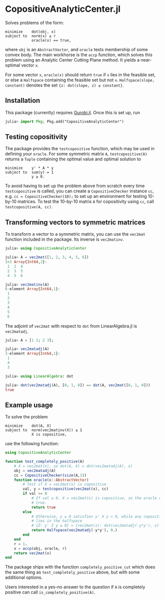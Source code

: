 # CopositiveAnalyticCenter.jl
Solves problems of the form:
```
minimize    dot(obj, x)
subject to  norm(x) ≤ r
            oracle(x) == true,
```
where `obj` is an `AbstractVector`, and `oracle` tests membership of some convex body. The main workhorse is the `accp` function,
which solves this problem using an Analytic Center Cutting Plane method. It yields a near-optimal vector `x`.

For some vector `x`, `oracle(x)` should return `true` if `x` lies in the feasible set, or else a `Halfspace` containing the feasible
set but not `x`. `Halfspace(slope, constant)` denotes the set `{z: dot(slope, z) ≤ constant}`.

## Installation
This package (currently) requires [Gurobi.jl](https://github.com/JuliaOpt/Gurobi.jl). Once this is set up, run
```julia
julia> import Pkg; Pkg.add("CopositiveAnalyticCenter")
```

## Testing copositivity
The package provides the `testcopositive` function, which may be used in defining your `oracle`. For some symmetric matrix `A`,
`testcopositive(A)` returns a `Tuple` containing the optimal value and optimal solution to
```
minimize    y' * A * y
subject to  sum(y) = 1
            y ≥ 0.
```

To avoid having to set up the problem above from scratch every time `testcopositive` is called,
you can create a `CopositiveChecker` instance `cc`, e.g. `cc = CopositiveChecker(10);` to set up an environment for testing 10-by-10
matrices. To test the 10-by-10 matrix `A` for copositivity using `cc`, call `testcopositive(A, cc)`.

## Transforming vectors to symmetric matrices
To transform a vector to a symmetric matrix, you can use the `vec2mat` function included in the package. Its inverse is `vec2matinv`.
```julia
julia> using CopositiveAnalyticCenter

julia> A = vec2mat([1, 2, 3, 4, 5, 6])
3×3 Array{Int64,2}:
 1  2  4
 2  3  5
 4  5  6

julia> vec2matinv(A)
6-element Array{Int64,1}:
 1
 2
 3
 4
 5
 6
```
The adjoint of `vec2mat` with respect to `dot` from LinearAlgebra.jl is `vec2matadj`.
```julia
julia> A = [1 2; 2 3];

julia> vec2matadj(A)
3-element Array{Int64,1}:
 1
 4
 3

julia> using LinearAlgebra: dot

julia> dot(vec2matadj(A), [0, 1, 0]) == dot(A, vec2mat([0, 1, 0]))
true
```

## Example usage
To solve the problem
```
minimize    dot(A, X)
subject to  norm(vec2matinv(X)) ≤ 1
            X is copositive,
```
use the following function:
```julia
using CopositiveAnalyticCenter

function test_completely_positive(A)
    # X = vec2mat(x), so dot(A, X) = dot(vec2matadj(A), x)
    obj = vec2matadj(A)
    cc = CopositiveChecker(size(A,1))
    function oracle(x::AbstractVector)
        # Test if X = vec2mat(x) is copositive
        val, y = testcopositive(vec2mat(x), cc)
        if val >= 0
            # If val ≥ 0, X = vec2mat(x) is copositive, so the oracle returns
            # true.
            return true
        else
            # Otherwise, y ≥ 0 satisfies y' X y < 0, while any copositive matrix
            # lies in the halfspace
            # {Z: y' Z y ≥ 0} = {vec2mat(z): dot(vec2matadj(-y*y'), z) ≤ 0}.
            return Halfspace(vec2matadj(-y*y'), 0.)
        end
    end
    r = 1.
    x = accp(obj, oracle, r)
    return vec2mat(x)
end
```
The package ships with the function `completely_positive_cut` which does the same thing as `test_completely_positive` above, but with some additional options.

Users interested in a yes-no answer to the question if `A` is completely positive can call `is_completely_positive(A)`.
